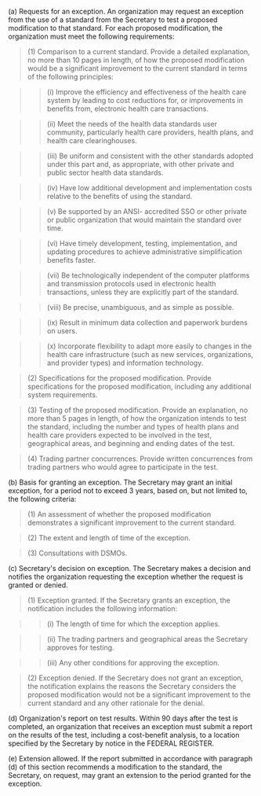(a) Requests for an exception. An organization may request an exception from the use of a standard from the Secretary to test a proposed modification to that standard. For each proposed modification, the organization must meet the following requirements:

> (1) Comparison to a current standard. Provide a detailed explanation, no more than 10 pages in length, of how the proposed modification would be a significant improvement to the current standard in terms of the following principles:

> > (i) Improve the efficiency and effectiveness of the health care system by leading to cost reductions for, or improvements in benefits from, electronic health care transactions.

> > (ii) Meet the needs of the health data standards user community, particularly health care providers, health plans, and health care clearinghouses.

> > (iii) Be uniform and consistent with the other standards adopted under this part and, as appropriate, with other private and public sector health data standards.

> > (iv) Have low additional development and implementation costs relative to the benefits of using the standard.

> > (v) Be supported by an ANSI- accredited SSO or other private or public organization that would maintain the standard over time.
 
> > (vi) Have timely development, testing, implementation, and updating procedures to achieve administrative simplification benefits faster.

> > (vii) Be technologically independent of the computer platforms and transmission protocols used in electronic health transactions, unless they are explicitly part of the standard.

> > (viii) Be precise, unambiguous, and as simple as possible.

> > (ix) Result in minimum data collection and paperwork burdens on users.

> > (x) Incorporate flexibility to adapt more easily to changes in the health care infrastructure (such as new services, organizations, and provider types) and information technology.

> (2) Specifications for the proposed modification. Provide specifications for the proposed modification, including any additional system requirements.

> (3) Testing of the proposed modification. Provide an explanation, no more than 5 pages in length, of how the organization intends to test the standard, including the number and types of health plans and health care providers expected to be involved in the test, geographical areas, and beginning and ending dates of the test.

> (4) Trading partner concurrences. Provide written concurrences from trading partners who would agree to participate in the test.
 
(b) Basis for granting an exception. The Secretary may grant an initial exception, for a period not to exceed 3 years, based on, but not limited to, the following criteria:

> (1) An assessment of whether the proposed modification demonstrates a significant improvement to the current standard.

> (2) The extent and length of time of the exception.

> (3) Consultations with DSMOs.

&#40;c) Secretary's decision on exception. The Secretary makes a decision and notifies the organization requesting the exception whether the request is granted or denied.

> (1) Exception granted. If the Secretary grants an exception, the notification includes the following information:

> > (i) The length of time for which the exception applies.

> > (ii) The trading partners and geographical areas the Secretary approves for testing.

> > (iii) Any other conditions for approving the exception.

> (2) Exception denied. If the Secretary does not grant an exception, the notification explains the reasons the Secretary considers the proposed modification would not be a significant improvement to the current standard and any other rationale for the denial.

(d) Organization's report on test results. Within 90 days after the test is completed, an organization that receives an exception must submit a report on the results of the test, including a cost-benefit analysis, to a location specified by the Secretary by notice in the FEDERAL REGISTER.

(e) Extension allowed. If the report submitted in accordance with paragraph (d) of this section recommends a modification to the standard, the Secretary, on request, may grant an extension to the period granted for the exception.
